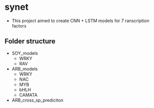 # synet


* This project aimed to create CNN + LSTM models for 7 ranscription factors


## Folder structure

* SOY_models
  * WRKY
  * RAV
* ARB_models
  * WRKY
  * NAC
  * MYB
  * bHLH
  * CAMATA
* ARB_cross_sp_prediciton

